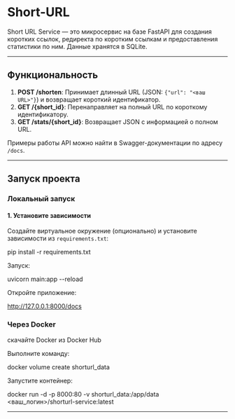 # Short-URL

Short URL Service — это микросервис на базе FastAPI для создания коротких ссылок, редиректа по коротким ссылкам и предоставления статистики по ним. Данные хранятся в SQLite.

---

## Функциональность

1. **POST /shorten**: Принимает длинный URL (JSON: `{"url": "<ваш URL>"}`) и возвращает короткий идентификатор.
2. **GET /{short_id}**: Перенаправляет на полный URL по короткому идентификатору.
3. **GET /stats/{short_id}**: Возвращает JSON с информацией о полном URL.

Примеры работы API можно найти в Swagger-документации по адресу `/docs`.

---

## Запуск проекта

### Локальный запуск

#### 1. Установите зависимости
Создайте виртуальное окружение (опционально) и установите зависимости из `requirements.txt`:

pip install -r requirements.txt

Запуск:

uvicorn main:app --reload

Откройте приложение:

http://127.0.0.1:8000/docs


### Через Docker

скачайте Docker из Docker Hub

Выполните команду:

docker volume create shorturl_data

Запустите контейнер:

docker run -d -p 8000:80 -v shorturl_data:/app/data <ваш_логин>/shorturl-service:latest


****

